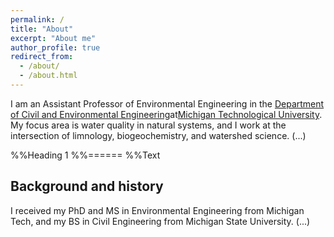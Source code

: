 ```yaml
---
permalink: /
title: "About"
excerpt: "About me"
author_profile: true
redirect_from: 
  - /about/
  - /about.html
---
```


I am an Assistant Professor of Environmental Engineering in the [Department of Civil and Environmental Engineering](https://www.mtu.edu/cee)at[Michigan Technological University](https://www.mtu.edu). My focus area is water quality in natural systems, and I work at the intersection of limnology, biogeochemistry, and watershed science. (...)


%%Heading 1
%%======
%%Text

Background and history
------
I received my PhD and MS in Environmental Engineering from Michigan Tech, and my BS in Civil Engineering from Michigan State University. (...)

